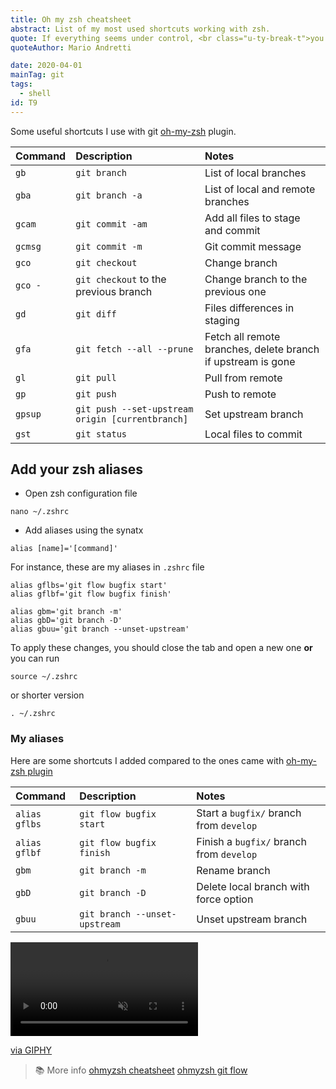 ```yaml
---
title: Oh my zsh cheatsheet
abstract: List of my most used shortcuts working with zsh.
quote: If everything seems under control, <br class="u-ty-break-t">you're not going fast enough
quoteAuthor: Mario Andretti

date: 2020-04-01
mainTag: git
tags:
  - shell
id: T9
---
```


Some useful shortcuts I use with git [oh-my-zsh](https://github.com/ohmyzsh/ohmyzsh) plugin.

| Command | Description                                      | Notes                                                        |
|:--------|:-------------------------------------------------|:-------------------------------------------------------------|
| `gb`    | `git branch`                                     | List of local branches                                       |
| `gba`   | `git branch -a`                                  | List of local and remote branches                            |
| `gcam`  | `git commit -am`                                 | Add all files to stage and commit                            |
| `gcmsg` | `git commit -m`                                  | Git commit message                                           |
| `gco`   | `git checkout`                                   | Change branch                                                |
| `gco -` | `git checkout` to the previous branch            | Change branch to the previous one                            |
| `gd`    | `git diff`                                       | Files differences in staging                                 |
| `gfa`   | `git fetch --all --prune`                        | Fetch all remote branches, delete branch if upstream is gone |
| `gl`    | `git pull`                                       | Pull from remote                                             |
| `gp`    | `git push`                                       | Push to remote                                               |
| `gpsup` | `git push --set-upstream origin [currentbranch]` | Set upstream branch                                          |
| `gst`   | `git status`                                     | Local files to commit                                        |

## Add your zsh aliases

- Open zsh configuration file

```shell
nano ~/.zshrc
```

- Add aliases using the synatx
```shell
alias [name]='[command]'
```

For instance, these are my aliases in `.zshrc` file

```shell
alias gflbs='git flow bugfix start'
alias gflbf='git flow bugfix finish'

alias gbm='git branch -m'
alias gbD='git branch -D'
alias gbuu='git branch --unset-upstream'
```

To apply these changes, you should close the tab and open a new one **or** you can run

```shell
source ~/.zshrc
```

or shorter version

```shell
. ~/.zshrc
```

### My aliases

Here are some shortcuts I added compared to the ones came with [oh-my-zsh plugin](https://github.com/ohmyzsh/ohmyzsh/tree/master/plugins/git-flow)

| Command       | Description                   | Notes                                    |
|:--------------|:------------------------------|:-----------------------------------------|
| `alias gflbs` | `git flow bugfix start`       | Start a `bugfix/` branch from `develop`  |
| `alias gflbf` | `git flow bugfix finish`      | Finish a `bugfix/` branch from `develop` |
| `gbm`         | `git branch -m`               | Rename branch                            |
| `gbD`         | `git branch -D`               | Delete local branch with force option    |
| `gbuu`        | `git branch --unset-upstream` | Unset upstream branch                    |

<div class="s-giphy s-giphy--small-d">
  <video autoplay loop muted playsinline>
    <source src="https://i.giphy.com/media/GD5xkDtFPUpY4/giphy.mp4" type="video/mp4">
  </video>
  <p><a href="https://giphy.com/gifs/love-movie-film-GD5xkDtFPUpY4">via GIPHY</a></p>
</div>

> 📚 More info
> [ohmyzsh cheatsheet](https://github.com/ohmyzsh/ohmyzsh/wiki/Cheatsheet)
> [ohmyzsh git flow](https://github.com/ohmyzsh/ohmyzsh/tree/master/plugins/git-flow)
